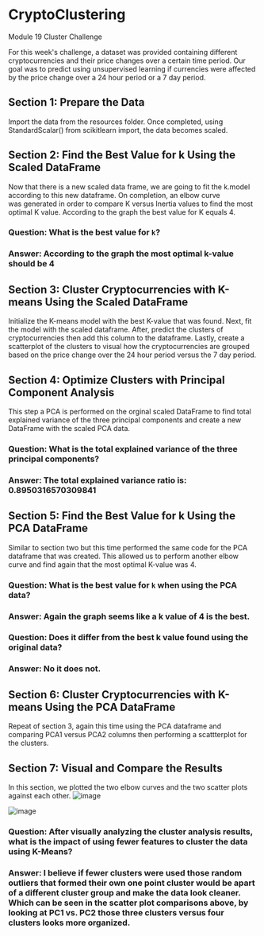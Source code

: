 # **CryptoClustering**
Module 19 Cluster Challenge

For this week's challenge, a dataset was provided containing different cryptocurrencies and their price changes over a certain time period. Our goal was to predict using unsupervised learning if currencies were affected by the price change over a 24 hour period or a 7 day period. 


## **Section 1: Prepare the Data**

Import the data from the resources folder. Once completed, using StandardScalar() from scikitlearn import, the data becomes scaled.


## **Section 2: Find the Best Value for k Using the Scaled DataFrame**

Now that there is a new scaled data frame, we are going to fit the k.model according to this new dataframe. On completion, an elbow curve  
was generated in order to compare K versus Inertia values to find the most optimal K value. According to the graph the best value for K equals 4.

### Question: What is the best value for `k`?
### Answer: According to the graph the most optimal k-value should be 4


## **Section 3: Cluster Cryptocurrencies with K-means Using the Scaled DataFrame**

Initialize the K-means model with the best K-value that was found. Next, fit the model with the scaled dataframe. After, predict the clusters of cryptocurrencies then
add this column to the dataframe. Lastly, create a scatterplot of the clusters to visual how the cryptocurrencies are grouped based on the price change over the 24 hour period
versus the 7 day period.

## **Section 4: Optimize Clusters with Principal Component Analysis**

This step a PCA is performed on the orginal scaled DataFrame to find total explained variance of the three principal components and create a new DataFrame with the 
scaled PCA data.

### Question: What is the total explained variance of the three principal components?
### Answer: The total explained variance ratio is: 0.8950316570309841

## **Section 5: Find the Best Value for k Using the PCA DataFrame**

Similar to section two but this time performed the same code for the PCA dataframe that was created. This allowed us to perform another elbow curve and find again that the most optimal 
K-value was 4.

### Question: What is the best value for `k` when using the PCA data?
### Answer: Again the graph seems like a k value of 4 is the best.

### Question: Does it differ from the best k value found using the original data?
### Answer: No it does not.

## **Section 6: Cluster Cryptocurrencies with K-means Using the PCA DataFrame**

Repeat of section 3, again this time using the PCA dataframe and comparing PCA1 versus PCA2 columns then performing a scattterplot for the clusters.

## **Section 7: Visual and Compare the Results** 
In this section, we plotted the two elbow curves and the two scatter plots against each other. 
![image](https://github.com/user-attachments/assets/659102c6-b290-4e9d-ac90-4fccb244596f)

![image](https://github.com/user-attachments/assets/68ffebff-d246-44fb-804d-cd9c02d69923)

### Question:  After visually analyzing the cluster analysis results, what is the impact of using fewer features to cluster the data using K-Means?
### Answer:  I believe if fewer clusters were used those random outliers that formed their own one point cluster would be apart of a different cluster group and make the data look cleaner. Which can be seen in the scatter plot comparisons above, by looking at PC1 vs. PC2 those three clusters versus four clusters looks more organized.

